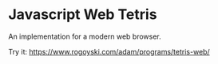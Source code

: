 # Javascript Web Tetris

An implementation for a modern web browser.

Try it: https://www.rogoyski.com/adam/programs/tetris-web/
